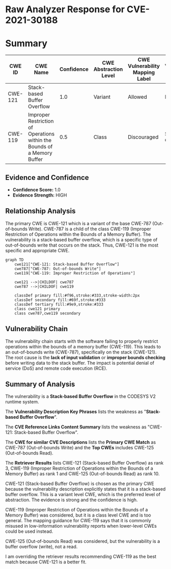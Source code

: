 # Raw Analyzer Response for CVE-2021-30188

# Summary
| CWE ID | CWE Name | Confidence | CWE Abstraction Level | CWE Vulnerability Mapping Label | CWE-Vulnerability Mapping Notes |
|---|---|---|---|---|---|
| CWE-121 | Stack-based Buffer Overflow | 1.0 | Variant | Allowed | Primary CWE |
| CWE-119 | Improper Restriction of Operations within the Bounds of a Memory Buffer | 0.5 | Class | Discouraged | Secondary Candidate |

## Evidence and Confidence

*   **Confidence Score:** 1.0
*   **Evidence Strength:** HIGH

## Relationship Analysis
The primary CWE is CWE-121 which is a variant of the base CWE-787 (Out-of-bounds Write). CWE-787 is a child of the class CWE-119 (Improper Restriction of Operations within the Bounds of a Memory Buffer). The vulnerability is a stack-based buffer overflow, which is a specific type of out-of-bounds write that occurs on the stack. Thus, CWE-121 is the most specific and appropriate CWE.

```mermaid
graph TD
    cwe121["CWE-121: Stack-based Buffer Overflow"]
    cwe787["CWE-787: Out-of-bounds Write"]
    cwe119["CWE-119: Improper Restriction of Operations"]
    
    cwe121 -->|CHILDOF| cwe787
    cwe787 -->|CHILDOF| cwe119
    
    classDef primary fill:#f96,stroke:#333,stroke-width:2px
    classDef secondary fill:#69f,stroke:#333
    classDef tertiary fill:#9e9,stroke:#333
    class cwe121 primary
    class cwe787,cwe119 secondary
```

## Vulnerability Chain
The vulnerability chain starts with the software failing to properly restrict operations within the bounds of a memory buffer (CWE-119). This leads to an out-of-bounds write (CWE-787), specifically on the stack (CWE-121). The root cause is the **lack of input validation** or **improper bounds checking** before writing data to the stack buffer. The impact is potential denial of service (DoS) and remote code execution (RCE).

## Summary of Analysis
The vulnerability is a **Stack-based Buffer Overflow** in the CODESYS V2 runtime system.

The **Vulnerability Description Key Phrases** lists the weakness as "**Stack-based Buffer Overflow**".

The **CVE Reference Links Content Summary** lists the weakness as "CWE-121: Stack-based Buffer Overflow".

The **CWE for similar CVE Descriptions** lists the **Primary CWE Match** as CWE-787 (Out-of-bounds Write) and the **Top CWEs** includes CWE-125 (Out-of-bounds Read).

The **Retriever Results** lists CWE-121 (Stack-based Buffer Overflow) as rank 3, CWE-119 (Improper Restriction of Operations within the Bounds of a Memory Buffer) as rank 1 and CWE-125 (Out-of-bounds Read) as rank 10.

CWE-121 (Stack-based Buffer Overflow) is chosen as the primary CWE because the vulnerability description explicitly states that it is a stack-based buffer overflow. This is a variant level CWE, which is the preferred level of abstraction. The evidence is strong and the confidence is high.

CWE-119 (Improper Restriction of Operations within the Bounds of a Memory Buffer) was considered, but it is a class level CWE and is too general. The mapping guidance for CWE-119 says that it is commonly misused in low-information vulnerability reports when lower-level CWEs could be used instead.

CWE-125 (Out-of-bounds Read) was considered, but the vulnerability is a buffer overflow (write), not a read.

I am overriding the retriever results recommending CWE-119 as the best match because CWE-121 is a better fit.